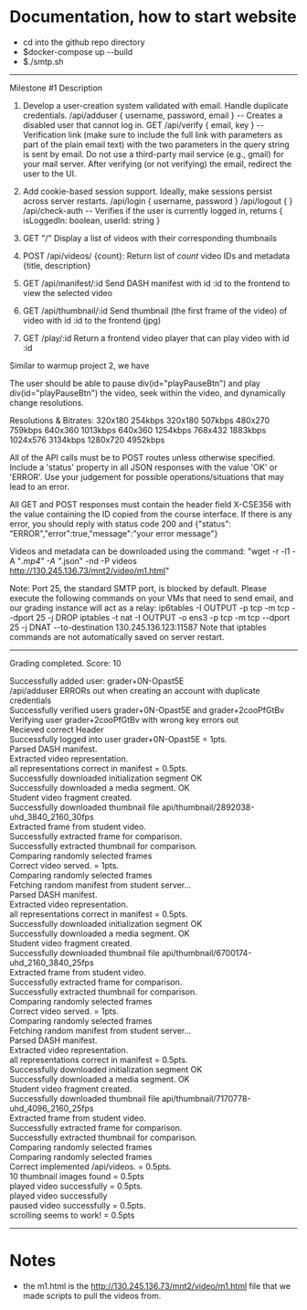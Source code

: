 # Documentation, how to start website

- cd into the github repo directory
- $docker-compose up --build
- $./smtp.sh

-----------

Milestone #1
Description

1. Develop a user-creation system validated with email. Handle duplicate credentials.
   /api/adduser { username, password, email } -- Creates a disabled user that cannot log in.
   GET /api/verify { email, key } -- Verification link (make sure to include the full link with parameters as part of the plain email text) with the two parameters in the query string is sent by email. Do not use a third-party mail service (e.g., gmail) for your mail server. After verifying (or not verifying) the email, redirect the user to the UI.

2. Add cookie-based session support. Ideally, make sessions persist across server restarts.
   /api/login { username, password }
   /api/logout { }
   /api/check-auth -- Verifies if the user is currently logged in, returns { isLoggedIn: boolean, userId: string }
3. GET "/"
   Display a list of videos with their corresponding thumbnails

4. POST /api/videos/ {count}:
   Return list of _count_ video IDs and metadata {title, description}
5. GET /api/manifest/:id
   Send DASH manifest with id :id to the frontend to view the selected video
6. GET /api/thumbnail/:id
   Send thumbnail (the first frame of the video) of video with id :id to the frontend (jpg)
7. GET /play/:id
   Return a frontend video player that can play video with id :id

Similar to warmup project 2, we have

The user should be able to pause div(id="playPauseBtn") and play div(id="playPauseBtn") the video, seek within the video, and dynamically change resolutions.

Resolutions & Bitrates:
320x180 254kbps
320x180 507kbps
480x270 759kbps
640x360 1013kbps
640x360 1254kbps
768x432 1883kbps
1024x576 3134kbps
1280x720 4952kbps

All of the API calls must be to POST routes unless otherwise specified.
Include a 'status' property in all JSON responses with the value 'OK' or 'ERROR'. Use your judgement for possible operations/situations that may lead to an error.

All GET and POST responses must contain the header field X-CSE356 with the value containing the ID copied from the course interface.
If there is any error, you should reply with status code 200 and {"status": "ERROR","error":true,"message":"your error message"}

Videos and metadata can be downloaded using the command: "wget -r -l1 -A "_.mp4" -A "_.json" -nd -P videos http://130.245.136.73/mnt2/video/m1.html"

Note: Port 25, the standard SMTP port, is blocked by default. Please execute the following commands on your VMs that need to send email, and our grading instance will act as a relay:
ip6tables -I OUTPUT -p tcp -m tcp --dport 25 -j DROP
iptables -t nat -I OUTPUT -o ens3 -p tcp -m tcp --dport 25 -j DNAT --to-destination 130.245.136.123:11587
Note that iptables commands are not automatically saved on server restart.

-------------------

Grading completed. Score: 10

Successfully added user: grader+0N-Opast5E <br/>
/api/adduser ERRORs out when creating an account with duplicate credentials <br/>
Successfully verified users grader+0N-Opast5E and grader+2cooPfGtBv <br/>
Verifying user grader+2cooPfGtBv with wrong key errors out <br/>
Recieved correct Header <br/>
Successfully logged into user grader+0N-Opast5E = 1pts. <br/>
Parsed DASH manifest. <br/>
Extracted video representation. <br/>
all representations correct in manifest = 0.5pts. <br/>
Successfully downloaded initialization segment OK <br/>
Successfully downloaded a media segment. OK <br/>
Student video fragment created. <br/>
Successfully downloaded thumbnail file api/thumbnail/2892038-uhd_3840_2160_30fps <br/>
Extracted frame from student video. <br/>
Successfully extracted frame for comparison. <br/>
Successfully extracted thumbnail for comparison. <br/>
Comparing randomly selected frames <br/>
Correct video served. = 1pts. <br/>
Comparing randomly selected frames <br/>
Fetching random manifest from student server... <br/>
Parsed DASH manifest. <br/>
Extracted video representation. <br/>
all representations correct in manifest = 0.5pts. <br/>
Successfully downloaded initialization segment OK <br/>
Successfully downloaded a media segment. OK <br/>
Student video fragment created. <br/>
Successfully downloaded thumbnail file api/thumbnail/6700174-uhd_2160_3840_25fps <br/>
Extracted frame from student video. <br/>
Successfully extracted frame for comparison. <br/>
Successfully extracted thumbnail for comparison. <br/>
Comparing randomly selected frames <br/>
Correct video served. = 1pts. <br/>
Comparing randomly selected frames <br/>
Fetching random manifest from student server... <br/>
Parsed DASH manifest. <br/>
Extracted video representation. <br/>
all representations correct in manifest = 0.5pts. <br/>
Successfully downloaded initialization segment OK <br/>
Successfully downloaded a media segment. OK <br/>
Student video fragment created. <br/>
Successfully downloaded thumbnail file api/thumbnail/7170778-uhd_4096_2160_25fps <br/>
Extracted frame from student video. <br/>
Successfully extracted frame for comparison. <br/>
Successfully extracted thumbnail for comparison. <br/>
Comparing randomly selected frames <br/>
Comparing randomly selected frames <br/>
Correct implemented /api/videos. = 0.5pts. <br/>
10 thumbnail images found = 0.5pts <br/>
played video successfully = 0.5pts. <br/>
played video successfully <br/>
paused video successfully = 0.5pts. <br/>
scrolling seems to work! = 0.5pts <br/>

-------------

# Notes

- the m1.html is the http://130.245.136.73/mnt2/video/m1.html file that we made scripts to pull the videos from.
